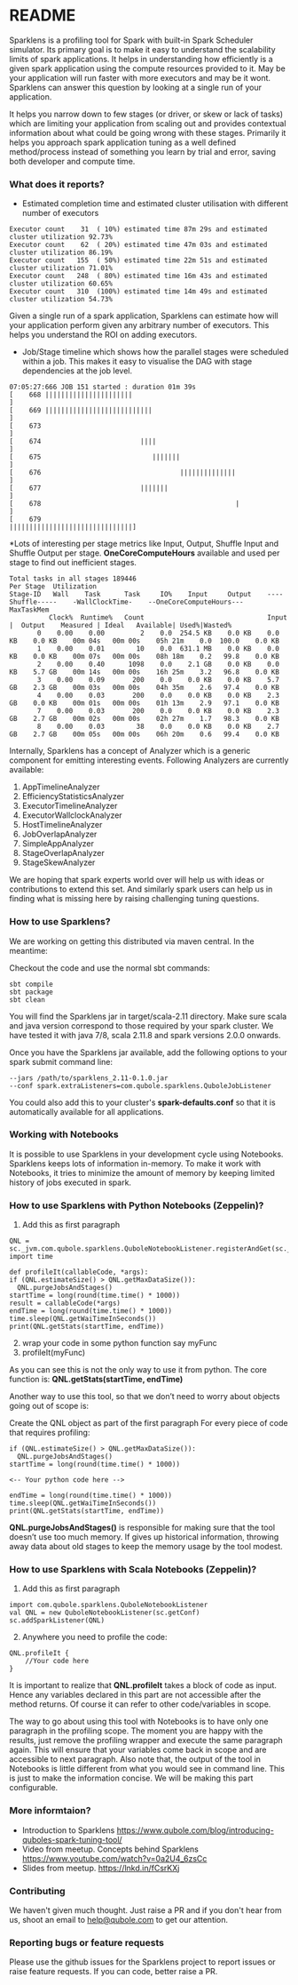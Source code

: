 # README #

Sparklens is a profiling tool for Spark with built-in Spark Scheduler simulator. Its primary goal is to make it easy 
to understand the scalability limits of spark applications. It helps in understanding how efficiently is a given 
spark application using the compute resources provided to it. May be your application will run faster with more 
executors and may be it wont. Sparklens can answer this question by looking at a single run of your application. 

It helps you narrow down to few stages (or driver, or skew or lack of tasks) which are limiting your application 
from scaling out and provides contextual information about what could be going wrong with these stages. Primarily 
it helps you approach spark application tuning as a well defined method/process instead of something you learn by 
trial and error, saving both developer and compute time. 

### What does it reports? ###

* Estimated completion time and estimated cluster utilisation with different number of executors
 
 ```
 Executor count    31  ( 10%) estimated time 87m 29s and estimated cluster utilization 92.73%
 Executor count    62  ( 20%) estimated time 47m 03s and estimated cluster utilization 86.19%
 Executor count   155  ( 50%) estimated time 22m 51s and estimated cluster utilization 71.01%
 Executor count   248  ( 80%) estimated time 16m 43s and estimated cluster utilization 60.65%
 Executor count   310  (100%) estimated time 14m 49s and estimated cluster utilization 54.73%
```
Given a single run of a spark application, Sparklens can estimate how will your application perform 
given any arbitrary number of executors. This helps you understand the ROI on adding executors. 

* Job/Stage timeline which shows how the parallel stages were scheduled within a job. This makes it easy to visualise 
the DAG with stage dependencies at the job level. 

```
07:05:27:666 JOB 151 started : duration 01m 39s 
[    668 ||||||||||||||||||||||                                                          ]
[    669 |||||||||||||||||||||||||||                                                     ]
[    673                                                                                 ]
[    674                         ||||                                                    ]
[    675                            |||||||                                              ]
[    676                                   ||||||||||||||                                ]
[    677                         |||||||                                                 ]
[    678                                                 |                               ]
[    679                                                  |||||||||||||||||||||||||||||||]
```

*Lots of interesting per stage metrics like Input, Output, Shuffle Input and Shuffle Output per stage. **OneCoreComputeHours** 
available and used per stage to find out inefficient stages. 

```
Total tasks in all stages 189446
Per Stage  Utilization
Stage-ID   Wall    Task      Task     IO%    Input     Output    ----Shuffle-----    -WallClockTime-    --OneCoreComputeHours---   MaxTaskMem
          Clock%  Runtime%   Count                               Input  |  Output    Measured | Ideal   Available| Used%|Wasted%                                  
       0    0.00    0.00         2    0.0  254.5 KB    0.0 KB    0.0 KB    0.0 KB    00m 04s   00m 00s    05h 21m    0.0  100.0    0.0 KB 
       1    0.00    0.01        10    0.0  631.1 MB    0.0 KB    0.0 KB    0.0 KB    00m 07s   00m 00s    08h 18m    0.2   99.8    0.0 KB 
       2    0.00    0.40      1098    0.0    2.1 GB    0.0 KB    0.0 KB    5.7 GB    00m 14s   00m 00s    16h 25m    3.2   96.8    0.0 KB 
       3    0.00    0.09       200    0.0    0.0 KB    0.0 KB    5.7 GB    2.3 GB    00m 03s   00m 00s    04h 35m    2.6   97.4    0.0 KB 
       4    0.00    0.03       200    0.0    0.0 KB    0.0 KB    2.3 GB    0.0 KB    00m 01s   00m 00s    01h 13m    2.9   97.1    0.0 KB 
       7    0.00    0.03       200    0.0    0.0 KB    0.0 KB    2.3 GB    2.7 GB    00m 02s   00m 00s    02h 27m    1.7   98.3    0.0 KB 
       8    0.00    0.03        38    0.0    0.0 KB    0.0 KB    2.7 GB    2.7 GB    00m 05s   00m 00s    06h 20m    0.6   99.4    0.0 KB 
```

Internally, Sparklens has a concept of Analyzer which is a generic component for emitting interesting events. 
Following Analyzers are currently available:

1. AppTimelineAnalyzer
2. EfficiencyStatisticsAnalyzer
3. ExecutorTimelineAnalyzer
4. ExecutorWallclockAnalyzer
5. HostTimelineAnalyzer
6. JobOverlapAnalyzer
7. SimpleAppAnalyzer
8. StageOverlapAnalyzer
9. StageSkewAnalyzer

We are hoping that spark experts world over will help us with ideas or contributions to extend this set. And similarly 
spark users can help us in finding what is missing here by raising challenging tuning questions.   

### How to use Sparklens? ###

We are working on getting this distributed via maven central. In the meantime:

Checkout the code and use the normal sbt commands: 

```
sbt compile 
sbt package 
sbt clean 
```
You will find the Sparklens jar in target/scala-2.11 directory. Make sure scala and java version correspond to those required by your spark cluster. We have tested it with java 7/8, 
scala 2.11.8 and spark versions 2.0.0 onwards. 

Once you have the Sparklens jar available, add the following options to your spark submit command line:
```
--jars /path/to/sparklens_2.11-0.1.0.jar 
--conf spark.extraListeners=com.qubole.sparklens.QuboleJobListener
```
You could also add this to your cluster's **spark-defaults.conf** so that it is automatically available for all applications.


### Working with Notebooks ###
It is possible to use Sparklens in your development cycle using Notebooks. Sparklens keeps lots of information in-memory. 
To make it work with Notebooks, it tries to minimize the amount of memory by keeping limited history of jobs executed 
in spark. 

### How to use Sparklens with Python Notebooks (Zeppelin)? ###

1) Add this as first paragraph

```
QNL = sc._jvm.com.qubole.sparklens.QuboleNotebookListener.registerAndGet(sc._jsc.sc())
import time

def profileIt(callableCode, *args):
if (QNL.estimateSize() > QNL.getMaxDataSize()):
  QNL.purgeJobsAndStages()
startTime = long(round(time.time() * 1000))
result = callableCode(*args)
endTime = long(round(time.time() * 1000))
time.sleep(QNL.getWaiTimeInSeconds())
print(QNL.getStats(startTime, endTime))
```
2) wrap your code in some python function say myFunc
3) profileIt(myFunc)

As you can see this is not the only way to use it from python. The core function is:
     **QNL.getStats(startTime, endTime)**

Another way to use this tool, so that we don’t need to worry about objects going out of scope is:

Create the QNL object as part of the first paragraph 
For every piece of code that requires profiling:

```
if (QNL.estimateSize() > QNL.getMaxDataSize()):
  QNL.purgeJobsAndStages()
startTime = long(round(time.time() * 1000))

<-- Your python code here -->

endTime = long(round(time.time() * 1000))
time.sleep(QNL.getWaiTimeInSeconds())
print(QNL.getStats(startTime, endTime))
```

**QNL.purgeJobsAndStages()** is responsible for making sure that the tool doesn’t use too much memory. 
If gives up historical information, throwing away data about old stages to keep the memory usage 
by the tool modest.

### How to use Sparklens with Scala Notebooks (Zeppelin)? ###


1) Add this as first paragraph

```
import com.qubole.sparklens.QuboleNotebookListener
val QNL = new QuboleNotebookListener(sc.getConf)
sc.addSparkListener(QNL)
```
2) Anywhere you need to profile the code:

```
QNL.profileIt {
    //Your code here
}
```

It is important to realize that **QNL.profileIt** takes a block of code as input. Hence any variables declared in this
part are not accessible after the method returns. Of course it can refer to other code/variables in scope. 

The way to go about using this tool with Notebooks is to have only one paragraph in the profiling scope. The moment 
you are happy with the results, just remove the profiling wrapper and execute the same paragraph again. This will ensure 
that your variables come back in scope and are accessible to next paragraph. Also note that, the output of the tool 
in Notebooks is little different from what you would see in command line. This is just to make the information concise. 
We will be making this part configurable. 

### More informtaion? ###
* Introduction to Sparklens https://www.qubole.com/blog/introducing-quboles-spark-tuning-tool/
* Video from meetup. Concepts behind Sparklens https://www.youtube.com/watch?v=0a2U4_6zsCc
* Slides from meetup. https://lnkd.in/fCsrKXj

### Contributing ###
We haven't given much thought. Just raise a PR and if you don't hear from us, shoot an email to 
help@qubole.com to get our attention. 

### Reporting bugs or feature requests ###
Please use the github issues for the Sparklens project to report issues or raise feature requests. If you can code,
better raise a PR.
